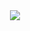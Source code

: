 <div align="center">
  <img src="https://github-readme-stats.vercel.app/api?username=DGUHJH&show_icons=true&theme=buefy&count_private=true&hide_border=true" align="center" />
</div>
